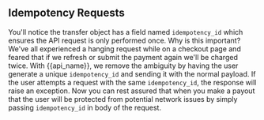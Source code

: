 ## Idempotency Requests

You'll notice the transfer object has a field named `idempotency_id` which ensures the API request is only performed once. Why is this important? We've all experienced a hanging request while on a checkout page and feared that if we refresh or submit the payment again we'll be charged twice. With {{api_name}}, we remove the ambiguity by having the user generate a unique `idempotency_id` and sending it with the normal payload. If the user attempts a request with the same `idempotency_id`, the response will raise an exception. Now you can rest assured that when you make a payout that the user will be protected from potential network issues by simply passing `idempotency_id` in body of the request.
